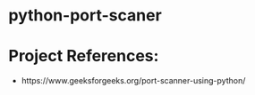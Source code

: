 # python-port-scaner

# Project References:
<ul>
<li>https://www.geeksforgeeks.org/port-scanner-using-python/<li\>
<ul\>